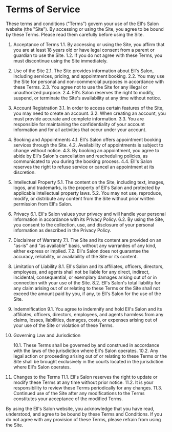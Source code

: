 # Terms of Service

These terms and conditions ("Terms") govern your use of the Ell's Salon website (the "Site"). By accessing or using the Site, you agree to be bound by these Terms. Please read them carefully before using the Site.

1. Acceptance of Terms
   1.1. By accessing or using the Site, you affirm that you are at least 18 years old or have legal consent from a parent or guardian to use the Site.
   1.2. If you do not agree with these Terms, you must discontinue using the Site immediately.

2. Use of the Site
   2.1. The Site provides information about Ell's Salon, including services, pricing, and appointment booking.
   2.2. You may use the Site for personal and non-commercial purposes in accordance with these Terms.
   2.3. You agree not to use the Site for any illegal or unauthorized purpose.
   2.4. Ell's Salon reserves the right to modify, suspend, or terminate the Site's availability at any time without notice.

3. Account Registration
   3.1. In order to access certain features of the Site, you may need to create an account.
   3.2. When creating an account, you must provide accurate and complete information.
   3.3. You are responsible for maintaining the confidentiality of your account information and for all activities that occur under your account.

4. Booking and Appointments
   4.1. Ell's Salon offers appointment booking services through the Site.
   4.2. Availability of appointments is subject to change without notice.
   4.3. By booking an appointment, you agree to abide by Ell's Salon's cancellation and rescheduling policies, as communicated to you during the booking process.
   4.4. Ell's Salon reserves the right to refuse service or cancel an appointment at its discretion.

5. Intellectual Property
   5.1. The content on the Site, including text, images, logos, and trademarks, is the property of Ell's Salon and protected by applicable intellectual property laws.
   5.2. You may not use, reproduce, modify, or distribute any content from the Site without prior written permission from Ell's Salon.

6. Privacy
   6.1. Ell's Salon values your privacy and will handle your personal information in accordance with its Privacy Policy.
   6.2. By using the Site, you consent to the collection, use, and disclosure of your personal information as described in the Privacy Policy.

7. Disclaimer of Warranty
   7.1. The Site and its content are provided on an "as-is" and "as available" basis, without any warranties of any kind, either express or implied.
   7.2. Ell's Salon does not guarantee the accuracy, reliability, or availability of the Site or its content.

8. Limitation of Liability
   8.1. Ell's Salon and its affiliates, officers, directors, employees, and agents shall not be liable for any direct, indirect, incidental, consequential, or exemplary damages arising out of or in connection with your use of the Site.
   8.2. Ell's Salon's total liability for any claim arising out of or relating to these Terms or the Site shall not exceed the amount paid by you, if any, to Ell's Salon for the use of the Site.

9. Indemnification
   9.1. You agree to indemnify and hold Ell's Salon and its affiliates, officers, directors, employees, and agents harmless from any claims, losses, liabilities, damages, costs, or expenses arising out of your use of the Site or violation of these Terms.

10. Governing Law and Jurisdiction

    10.1. These Terms shall be governed by and construed in accordance with the laws of the jurisdiction where Ell's Salon operates.
    10.2. Any legal action or proceeding arising out of or relating to these Terms or the Site shall be brought exclusively in the courts located in the jurisdiction where Ell's Salon operates.

11. Changes to the Terms
    11.1. Ell's Salon reserves the right to update or modify these Terms at any time without prior notice.
    11.2. It is your responsibility to review these Terms periodically for any changes.
    11.3. Continued use of the Site after any modifications to the Terms constitutes your acceptance of the modified Terms.

By using the Ell's Salon website, you acknowledge that you have read, understood, and agree to be bound by these Terms and Conditions. If you do not agree with any provision of these Terms, please refrain from using the Site.
